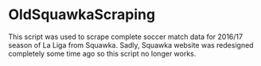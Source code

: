 # OldSquawkaScraping
This script was used to scrape complete soccer match data for 2016/17 season of La Liga from Squawka. Sadly, Squawka website was redesigned completely some time ago so this script no longer works. 

